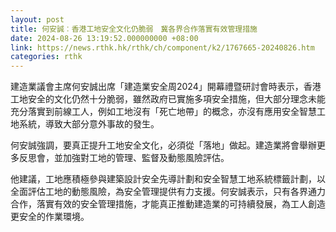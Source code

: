 ```yaml
---
layout: post
title: 何安誠︰香港工地安全文化仍脆弱　冀各界合作落實有效管理措施
date: 2024-08-26 13:19:52.000000000 +08:00
link: https://news.rthk.hk/rthk/ch/component/k2/1767665-20240826.htm
categories: rthk
---
```


建造業議會主席何安誠出席「建造業安全周2024」開幕禮暨研討會時表示，香港工地安全的文化仍然十分脆弱，雖然政府已實施多項安全措施，但大部分理念未能充分落實到前線工人，例如工地沒有「死亡地帶」的概念，亦沒有應用安全智慧工地系統，導致大部分意外事故的發生。

何安誠強調，要真正提升工地安全文化，必須從「落地」做起。建造業將會舉辦更多反思會，並加強對工地的管理、監督及動態風險評估。

他建議，工地應積極參與建築設計安全先導計劃和安全智慧工地系統標籤計劃，以全面評估工地的動態風險，為安全管理提供有力支援。何安誠表示，只有各界通力合作，落實有效的安全管理措施，才能真正推動建造業的可持續發展，為工人創造更安全的作業環境。
